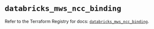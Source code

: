 # `databricks_mws_ncc_binding`

Refer to the Terraform Registry for docs: [`databricks_mws_ncc_binding`](https://registry.terraform.io/providers/databricks/databricks/1.72.0/docs/resources/mws_ncc_binding).
